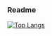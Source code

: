 ### Readme
[![Top Langs](https://github-readme-stats.vercel.app/api/top-langs/?username=jenspapenhagen&hide=smali&layout=compact)](https://github.com/anuraghazra/github-readme-stats)
